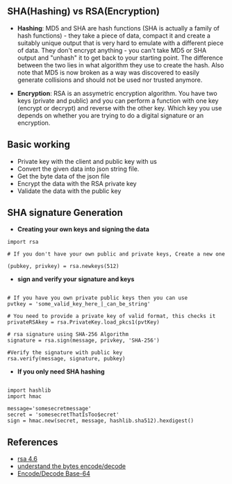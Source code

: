 

## SHA(Hashing) vs RSA(Encryption)

- **Hashing**: MD5 and SHA are hash functions (SHA is actually a family of hash functions) - they take a piece of data, compact it and create a suitably unique output that is very hard to emulate with a different piece of data. They don't encrypt anything - you can't take MD5 or SHA output and "unhash" it to get back to your starting point. The difference between the two lies in what algorithm they use to create the hash. Also note that MD5 is now broken as a way was discovered to easily generate collisions and should not be used nor trusted anymore.

- **Encryption**: RSA is an assymetric encryption algorithm. You have two keys (private and public) and you can perform a function with one key (encrypt or decrypt) and reverse with the other key. Which key you use depends on whether you are trying to do a digital signature or an encryption.


## Basic working

- Private key with the client and public key with us
- Convert the given data into json string file.
- Get the byte data of the json file
- Encrypt the data with the RSA private key
- Validate the data with the public key

## SHA signature Generation

- **Creating your own keys and signing the data**

```
import rsa

# If you don't have your own public and private keys, Create a new one

(pubkey, privkey) = rsa.newkeys(512)
```

- **sign and verify your signature and keys**

```

# If you have you own private public keys then you can use
pvtkey = 'some_valid_key_here_|_can_be_string'

# You need to provide a private key of valid format, this checks it
privateRSAkey = rsa.PrivateKey.load_pkcs1(pvtKey)

# rsa signature using SHA-256 Algorithm
signature = rsa.sign(message, privkey, 'SHA-256')

#Verify the signature with public key
rsa.verify(message, signature, pubkey)
```

- **If you only need SHA hashing**

```

import hashlib
import hmac

message='somesecretmessage'
secret = 'somesecretThatIsToo$ecret'
sign = hmac.new(secret, message, hashlib.sha512).hexdigest()

```

## References

- [rsa 4.6](https://stuvel.eu/python-rsa-doc/usage.html)
- [understand the bytes encode/decode](https://www.youtube.com/watch?v=5kRCbHEnyBw)
- [Encode/Decode Base-64](https://docs.python.org/3/library/base64.html)
